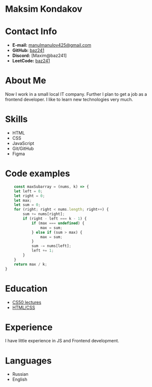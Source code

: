 # Maksim Kondakov

# Contact Info

* **E-mail:** [manulmanulov425@gmail.com](manulmanulov425@gmail.com)
* **GitHub:** [baz241](https://github.com/baz241)
* **Discord:** [Maxim@baz241]
* **LeetCode:** [baz241](https://leetcode.com/u/baz241/)


# About Me

Now I work in a small local IT company. Further I plan to get a job as a frontend developer. I like to learn new technologies very much.


# Skills

* HTML
* CSS
* JavaScript
* Git/GitHub
* Figma


# Code examples

```js
    const maxSubarray = (nums, k) => {
    let left = 0;
    let right = 0;
    let max;
    let sum = 0;
    for (right; right < nums.length; right++) {
        sum += nums[right];
        if (right - left === k - 1) {
            if (max === undefined) {
                max = sum;
            } else if (sum > max) {
                max = sum;
            }
            sum -= nums[left];
            left += 1;
        }
    }
    return max / k;
}
```

# Education

- [CS50 lectures](https://www.youtube.com/channel/UCcabW7890RKJzL968QWEykA)
- [HTML/CSS](https://www.udemy.com/course/webdeveloper/)


# Experience

I have little experience in JS and Frontend development.


# Languages

- Russian
- English